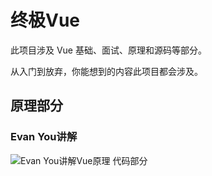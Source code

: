 # 终极Vue

此项目涉及 Vue 基础、面试、原理和源码等部分。

从入门到放弃，你能想到的内容此项目都会涉及。

## 原理部分

### Evan You讲解

![Evan You讲解Vue原理 代码部分](./principle/EvanYou)